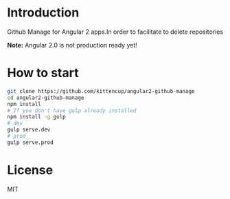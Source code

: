 # Introduction

Github Manage for Angular 2 apps.In order to facilitate to delete repositories

**Note:** Angular 2.0 is not production ready yet!

# How to start

```bash
git clone https://github.com/kittencup/angular2-github-manage
cd angular2-github-manage
npm install
# If you don't have gulp already installed
npm install -g gulp
# dev
gulp serve.dev
# prod
gulp serve.prod
```

# License

MIT
